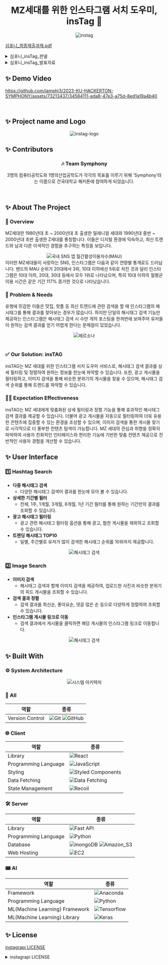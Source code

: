 
<div align="center">
  <h1> MZ세대를 위한 인스타그램 서치 도우미, insTag 🔎 </h1>
  <img src="https://user-images.githubusercontent.com/73213437/261106021-5583832b-1b9a-4e90-a43a-20e3e4856472.png" alt="instag" />
</div>

[심포니_최종제출과제.pdf](https://github.com/iamphj3/2023-KU-HACKERTON-SYMPHONY/files/12364198/_.pdf)
<details>
  <summary>심포니_insTag_판넬</summary>
  <br />
  <img src="https://user-images.githubusercontent.com/73213437/261162180-f8e5a8e8-2d61-4304-ba6a-b870ed1673da.png" alt="판넬" />
</details>
<details>
  <summary>심포니_insTag_발표자료</summary>
  <br />
  <img src="https://user-images.githubusercontent.com/73213437/261161520-8aabed1e-3938-4529-812c-bc95a19c6d28.png" alt="장표1" />
  <img src="https://user-images.githubusercontent.com/73213437/261161522-312d1a63-5c4c-4baa-bdcd-63d06355b5ad.png" alt="장표2" />
  <img src="https://user-images.githubusercontent.com/73213437/261161525-407e734c-ea6f-42c0-b215-4ecfff866a2c.png" alt="장표3" />
  <img src="https://user-images.githubusercontent.com/73213437/261161529-d23e8ed2-aee2-4c01-8365-d8dec7119c8c.png" alt="장표4" />
</details>


## ✨ Demo Video


https://github.com/iamphj3/2023-KU-HACKERTON-SYMPHONY/assets/73213437/34584111-ada8-47e3-a75d-8ed1a19a4b40


<br />


## ✨ Project name and Logo

<div align="center">
<img src="https://user-images.githubusercontent.com/73213437/261088377-d7cfa760-be12-4423-b050-34bdfda85c7f.jpg" alt="instag-logo">
</div>


## ✨ Contributors

<center>
<h3>🎶 Team Symphony</h3>
3명의 컴퓨터공학도와 1명의산업공학도가 각각의 목표를 이루기 위해 ‘Symphony’라는 이름으로 건국대학교 해커톤에 참여하게 되었습니다.</p>
</center>

<br />

## ✨ About The Project

### 🧐 Overview
MZ세대란 1980년대 초 ~ 2000년대 초 출생한 밀레니얼 세대와 1990년대 중반 ~ 2000년대 초반 출생한 Z세대를 통칭합니다. 이들은 디지털 환경에 익숙하고, 최신 트렌드와 남과 다른 이색적인 경험을 추구하는 특징을 보입니다.
<div align="center">
  <img src="https://user-images.githubusercontent.com/73213437/261100102-c314f0a5-9162-4b8a-9ef8-a0eeea4e5694.png" alt="국내 SNS 앱 월간활성이용자수(MAU)" />
</div>
이러한 MZ세대들이 사랑하는 SNS, 인스타그램은 다음과 같이 연령별 통계로도 드러납니다. 밴드의 MAU 순위가 20대에서 3위, 10대 이하에선 5위로 처진 것과 달리 인스타그램은 10대 이하, 20대, 30대 등에서 모두 1위로 나타났으며, 특히 10대 이하의 월평균 이용 시간은 같은 기간 117% 증가한 것으로 나타났습니다.

<br />

### 🤔 Problem & Needs
유행에 민감한 이들은 맛집, 핫플 등 최신 트렌드에 관한 검색을 할 때 인스타그램의 해시태그를 통해 결과를 찾아보는 경우가 많습니다. 하지만 단일의 해시태그 검색 기능만 제공하는 인스타그램은 해시태그 검색 시 수만 개의 포스팅을 한꺼번에 보여주어 유저들이 원하는 검색 결과를 얻기 어렵게 한다는 문제점이 있었습니다.
<div align="center">
  <img src="https://user-images.githubusercontent.com/73213437/261100116-bd7f0c9f-9185-4dc3-b7eb-3772e5e0a0d9.png" alt="페르소나" />
</div>

<br />

### ✅ Our Solution: insTAG
insTAG는 MZ 세대를 위한 인스타그램 서치 도우미 서비스로, 해시태그 검색 결과를 상세 필터링 및 정렬하여 원하는 정보를 한눈에 파악할 수 있습니다. 또한, 광고 게시물을 필터링하고, 이미지 검색을 통해 비슷한 분위기의 게시물을 찾을 수 있으며, 해시태그 검색 순위를 통해 트렌드를 파악할 수 있습니다.

### 🙌🏻 Expectation Effectiveness
insTAG는 MZ 세대에게 맞춤화된 상세 필터링과 정렬 기능을 통해 효과적인 해시태그 검색 결과를 제공할 수 있습니다. 더불어 광고 게시물을 자동으로 필터링하여 더욱 유용한 콘텐츠에 집중할 수 있는 환경을 조성할 수 있으며, 이미지 검색을 통한 게시물 찾기로 시각적으로 더 풍부한 컨텐츠 탐색이 가능합니다. MZ 세대의 관심과 취향을 정확히 파악하여 사용자 친화적인 인터페이스와 편리한 기능에 기반한 맞춤 컨텐츠 제공으로 전반적인 사용자 경험을 개선할 수 있습니다.

## ✨ User Interface

### 1️⃣ Hashtag Search
- **다중 해시태그 검색**
  - 다양한 해시태그 검색어 결과를 한눈에 모아 볼 수 있습니다.
- **상세한 기간별 필터**
  - 전체, 1주, 1개월, 3개월, 6개월, 1년 기간 필터를 통해 원하는 기간만의 결과를 조회할 수 있습니다.
- **광고 해시태그 필터링**
  - 광고 관련 해시태그 필터링 옵션을 통해 광고, 협찬 게시물을 제외하고 조회할 수 있습니다.
- **트렌딩 해시태그 TOP10**
  - 일별, 주간별로 유저가 많이 검색한 해시태그 순위를 10위까지 제공합니다.

<div align="center">
 <img src="https://user-images.githubusercontent.com/73213437/261103165-6b8e0739-57b7-44c2-bd8c-d6cea33c8d87.png" alt="해시태그 검색" />
</div>

### 2️⃣ Image Search
- **이미지 검색**
  - 해시태그 검색과 함께 이미지 검색을 제공하여, 업로드한 사진과 비슷한 분위기의 피드 게시물을 조회할 수 있습니다.
- **검색 결과 정렬**
  - 검색 결과를 최신순, 좋아요순, 댓글 많은 순 등으로 다양하게 정렬하여 조회할 수 있습니다.
- **인스타그램 게시물 링크로 이동**
  - 검색 결과에서 게시물을 클릭하면 해당 게시물의 인스타그램 링크로 이동합니다.


<div align="center">
 <img src="https://user-images.githubusercontent.com/73213437/261103165-6b8e0739-57b7-44c2-bd8c-d6cea33c8d87.png" alt="해시태그 검색" />
</div>


## ✨ Built With
### ⚙️ System Architecture
<div align="center">
 <img src="https://user-images.githubusercontent.com/73213437/261100131-ffcb7684-c406-4e18-8563-46ac0d015ba6.png" alt="시스템 아키텍처" />
</div>

### 📍 All

| 역할  | 종류 |
| -------------------- | --------------------------------------------------------------------------------------------------------------------- |
| Version Control      | ![Git](https://img.shields.io/badge/git-%23F05033.svg?style=for-the-badge&logo=git&logoColor=white) ![GitHub](https://img.shields.io/badge/github-%23121011.svg?style=for-the-badge&logo=github&logoColor=white)  |

### 🌐 Client

| 역할  | 종류 |
| -------------------- | --------------------------------------------------------------------------------------------------------------------- |
| Library              | ![React](https://img.shields.io/badge/React-61DAFB?style=for-the-badge&logo=React&logoColor=black)                                                                                                                |
| Programming Language | ![JavaScript](https://img.shields.io/badge/JavaScript-F7DF1E.svg?style=for-the-badge&logo=JavaScript&logoColor=black)                                                                                             |
| Styling              | ![Styled Components](https://img.shields.io/badge/styled--components-DB7093?style=for-the-badge&logo=styled-components&logoColor=white)                                                                           |
| Data Fetching        | ![Data Fetching](https://img.shields.io/badge/Axios-5A29E4?style=for-the-badge&logo=Axios&logoColor=white) |                                                                                                      |
| State Management      | ![Recoil](https://img.shields.io/badge/recoil-f26b00?style=for-the-badge) |

### 🛠️ Server

| 역할  | 종류 |
| -------------------- | --------------------------------------------------------------------------------------------------------------------- |
| Library              | ![Fast API](https://img.shields.io/badge/Fast_API-009688?style=for-the-badge&logo=FastAPI&logoColor=white)                                                                                                                |
| Programming Language | ![Python](https://img.shields.io/badge/Python-3776AB?style=for-the-badge&logo=Python&logoColor=white)                                                                                             |
| Database        | ![mongoDB](https://img.shields.io/badge/MongoDB-47A248?style=for-the-badge&logo=MongoDB&logoColor=white) ![Amazon_S3](https://img.shields.io/badge/Amazon_S3-569A31?style=for-the-badge&logo=Amazon_S3&logoColor=white) |                                                                                                      |
| Web Hosting      | ![EC2](https://img.shields.io/badge/Amazon_EC2-FF9900?style=for-the-badge&logo=Amazon_EC2&logoColor=white) |


### 📟 AI

| 역할  | 종류 |
| -------------------- | --------------------------------------------------------------------------------------------------------------------- |
| Framework              | ![Anaconda](https://user-images.githubusercontent.com/73213437/261097042-3ef56541-6c41-48f5-bf7e-96bd44ec160a.png)                                                                                                                |
| Programming Language | ![Python](https://img.shields.io/badge/Python-3776AB?style=for-the-badge&logo=Python&logoColor=white)                                                                                               |
| ML(Machine Learning) Framework  | ![Tensorflow](https://user-images.githubusercontent.com/73213437/261097070-8635a464-27a4-463c-bb04-463662c445cf.png)  |
| ML(Machine Learning) Library  | ![Keras](https://user-images.githubusercontent.com/73213437/261097096-4bfcc946-4b25-4fe1-a0cb-962957ccce5c.png) |

## ✨ License

[instagrapi LICENSE](https://github.com/adw0rd/instagrapi/blob/master/LICENSE)
<details>
  <summary>instagrapi LICENSE</summary>
  <br />
  MIT License

  Copyright (c) 2020 Mikhail Andreev
  
  Permission is hereby granted, free of charge, to any person obtaining a copy
  of this software and associated documentation files (the "Software"), to deal
  in the Software without restriction, including without limitation the rights
  to use, copy, modify, merge, publish, distribute, sublicense, and/or sell
  copies of the Software, and to permit persons to whom the Software is
  furnished to do so, subject to the following conditions:
  
  The above copyright notice and this permission notice shall be included in all
  copies or substantial portions of the Software.
  
  THE SOFTWARE IS PROVIDED "AS IS", WITHOUT WARRANTY OF ANY KIND, EXPRESS OR
  IMPLIED, INCLUDING BUT NOT LIMITED TO THE WARRANTIES OF MERCHANTABILITY,
  FITNESS FOR A PARTICULAR PURPOSE AND NONINFRINGEMENT. IN NO EVENT SHALL THE
  AUTHORS OR COPYRIGHT HOLDERS BE LIABLE FOR ANY CLAIM, DAMAGES OR OTHER
  LIABILITY, WHETHER IN AN ACTION OF CONTRACT, TORT OR OTHERWISE, ARISING FROM,
  OUT OF OR IN CONNECTION WITH THE SOFTWARE OR THE USE OR OTHER DEALINGS IN THE
  SOFTWARE.
</details>

